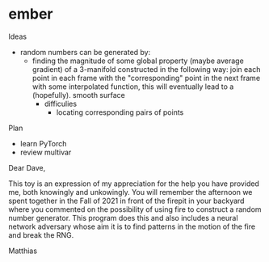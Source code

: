 # ember

Ideas
- random numbers can be generated by:
  -  finding the magnitude of some global property (maybe average gradient) of a 3-manifold constructed in the following way:
     join each point in each frame with the "corresponding" point in the next frame with some interpolated function, this will eventually lead to a (hopefully).          smooth surface
      - difficulies
        - locating corresponding pairs of points

Plan
- learn PyTorch
- review multivar


Dear Dave,
 
This toy is an expression of my appreciation for the help you have provided me, both knowingly and unkowingly. You will remember the afternoon we spent together in the Fall of 2021 in front of the firepit in your backyard where you commented on the possibility of using fire to construct a random number generator. This program does this and also includes a neural network adversary whose aim it is to find patterns in the motion of the fire and break the RNG.

Matthias
